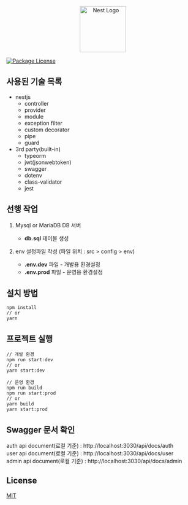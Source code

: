 <p align="center">
  <a href="http://nestjs.com/" target="blank"><img src="https://nestjs.com/img/logo-small.svg" width="120" alt="Nest Logo" /></a>
</p>

<a href="https://www.npmjs.com/package/typescript-express-starter" target="_blank"><img src="https://img.shields.io/npm/l/typescript-express-starter.svg" alt="Package License" /></a>

## 사용된 기술 목록
- nestjs
    * controller
    * provider
    * module
    * exception filter
    * custom decorator
    * pipe
    * guard
- 3rd party(built-in)
    * typeorm
    * jwt(jsonwebtoken)
    * swagger
    * dotenv
    * class-validator
    * jest
    
## 선행 작업
1. Mysql or MariaDB DB 서버
    - **db.sql** 테이블 생성

1. env 설정파일 작성 (파일 위치 : src > config > env)
    - **.env.dev** 파일 - 개발용 환경설정
    - **.env.prod** 파일 - 운영용 환경설정
    
## 설치 방법
```shell script
npm install
// or
yarn
```

## 프로젝트 실행
```shell script
// 개발 환경
npm run start:dev
// or
yarn start:dev
```

```shell script
// 운영 환경
npm run build
npm run start:prod
// or
yarn build
yarn start:prod
```

## Swagger 문서 확인
auth api document(로컬 기준) : http://localhost:3030/api/docs/auth<br>
user api document(로컬 기준) : http://localhost:3030/api/docs/user<br>
admin api document(로컬 기준) : http://localhost:3030/api/docs/admin

## License

[MIT](LICENSE)
